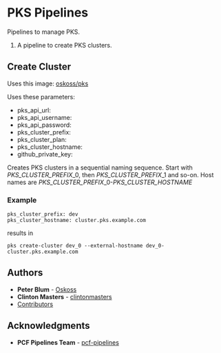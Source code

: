 # PKS Pipelines

Pipelines to manage PKS.  

1) A pipeline to create PKS clusters.

## Create Cluster

Uses this image: [oskoss/pks](https://hub.docker.com/r/oskoss/pks/)

Uses these parameters:

- pks_api_url:
- pks_api_username:
- pks_api_password:
- pks_cluster_prefix: 
- pks_cluster_plan:
- pks_cluster_hostname: 
- github_private_key:

Creates PKS clusters in a sequential naming sequence.  Start with
*PKS_CLUSTER_PREFIX*_0, then *PKS_CLUSTER_PREFIX*_1 and so-on.  Host names are *PKS_CLUSTER_PREFIX*_0-*PKS_CLUSTER_HOSTNAME*

### Example


    pks_cluster_prefix: dev
    pks_cluster_hostname: cluster.pks.example.com

results in

    pks create-cluster dev_0 --external-hostname dev_0-cluster.pks.example.com 


## Authors

* **Peter Blum** - [Oskoss](https://github.com/Oskoss)
* **Clinton Masters** - [clintonmasters](https://github.com/clintonmasters)
* [Contributors](https://github.com/your/project/contributors)

## Acknowledgments

* **PCF Pipelines Team** - [pcf-pipelines](https://github.com/pivotal-cf/pcf-pipelines)
